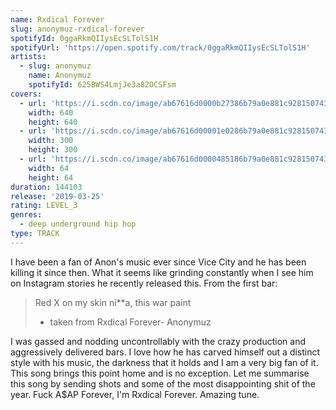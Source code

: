 ```yaml
---
name: Rxdical Forever
slug: anonymuz-rxdical-forever
spotifyId: 0ggaRkmQIIysEcSLTolS1H
spotifyUrl: 'https://open.spotify.com/track/0ggaRkmQIIysEcSLTolS1H'
artists:
  - slug: anonymuz
    name: Anonymuz
    spotifyId: 625BWS4LmjJe3a82OCSFsm
covers:
  - url: 'https://i.scdn.co/image/ab67616d0000b27386b79a0e881c9281507430ab'
    width: 640
    height: 640
  - url: 'https://i.scdn.co/image/ab67616d00001e0286b79a0e881c9281507430ab'
    width: 300
    height: 300
  - url: 'https://i.scdn.co/image/ab67616d0000485186b79a0e881c9281507430ab'
    width: 64
    height: 64
duration: 144103
release: '2019-03-25'
rating: LEVEL_3
genres:
  - deep underground hip hop
type: TRACK
---
```

I have been a fan of Anon's music ever since Vice City and he has been killing it since then.
What it seems like grinding constantly when I see him on Instagram stories he recently released
this. From the first bar:

> Red X on my skin ni**a, this war paint
> - taken from Rxdical Forever- Anonymuz

I was gassed and nodding uncontrollably with the crazy production and aggressively delivered
bars. I love how he has carved himself out a distinct style with his music, the darkness
that it holds and I am a very big fan of it. This song brings this point home and is no
exception. Let me summarise this song by sending shots and some of the most disappointing
shit of the year. Fuck A$AP Forever, I'm Rxdical Forever. Amazing tune.

